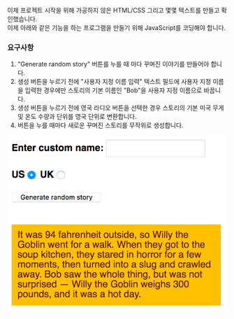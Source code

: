 이제 프로젝트 시작을 위해 가공하지 않은 HTML/CSS 그리고 몇몇 텍스트를 만들고 확인했습니다. <br>
이제 아래와 같은 기능을 하는 프로그램을 만들기 위해 JavaScript를 코딩해야 합니다.

### 요구사항
1. "Generate random story" 버튼를 누를 때 마다 꾸며진 이야기를 만들어야 합니다.<br>
2. 생성 버튼을 누르기 전에 "사용자 지정 이름 입력" 텍스트 필드에 사용자 지정 이름을 입력한 경우에만 스토리의 기본 이름인 "Bob"을 사용자 지정 이름으로 바꿉니다.<br>
3. 생성 버튼을 누르기 전에 영국 라디오 버튼을 선택한 경우 스토리의 기본 미국 무게 및 온도 수량과 단위를 영국 단위로 변환합니다.<br>
4. 버튼을 누를 때마다 새로운 꾸며진 스토리를 무작위로 생성합니다.<br>


![결과 예시 화면](image.png)